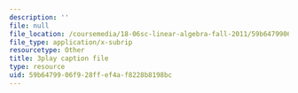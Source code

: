 ```yaml
---
description: ''
file: null
file_location: /coursemedia/18-06sc-linear-algebra-fall-2011/59b6479906f928ffef4af8228b8198bc_FX4C-JpTFgY.srt
file_type: application/x-subrip
resourcetype: Other
title: 3play caption file
type: resource
uid: 59b64799-06f9-28ff-ef4a-f8228b8198bc
---
```

